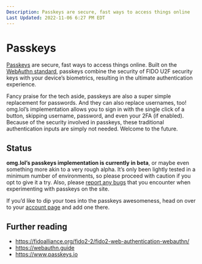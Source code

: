 ```yaml
---
Description: Passkeys are secure, fast ways to access things online  
Last Updated: 2022-11-06 6:27 PM EDT
---
```


# Passkeys

[Passkeys](https://fidoalliance.org/passkeys/) are secure, fast ways to access things online. Built on the [WebAuthn standard](https://w3c.github.io/webauthn/), passkeys combine the security of FIDO U2F security keys with your device’s biometrics, resulting in the ultimate authentication experience.

Fancy praise for the tech aside, passkeys are also a super simple replacement for passwords. And they can also replace usernames, too! omg.lol’s implementation allows you to sign in with the single click of a button, skipping username, password, and even your 2FA (if enabled). Because of the security involved in passkeys, these traditional authentication inputs are simply not needed. Welcome to the future.

## Status

**omg.lol’s passkeys implementation is currently in beta**, or maybe even something more akin to a very rough alpha. It’s only been lightly tested in a minimum number of environments, so please proceed with caution if you opt to give it a try. Also, please [report any bugs](https://github.com/neatnik/omg.lol/issues/new?assignees=&labels=bug&template=bugs.yml&title=%5BBug%5D+) that you encounter when experimenting with passkeys on the site.

If you’d like to dip your toes into the passkeys awesomeness, head on over to your [account page](/account) and add one there.

## Further reading

- https://fidoalliance.org/fido2-2/fido2-web-authentication-webauthn/
- https://webauthn.guide
- https://www.passkeys.io
